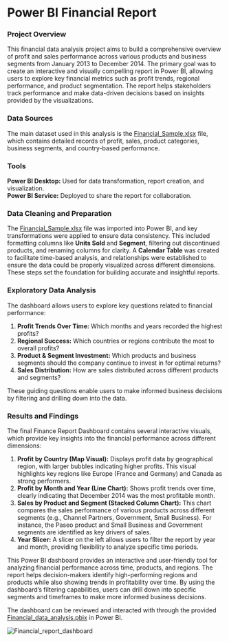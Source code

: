 # Power BI Financial Report

### Project Overview
This financial data analysis project aims to build a comprehensive overview of profit and sales performance across various products and business segments from January 2013 to December 2014. The primary goal was to create an interactive and visually compelling report in Power BI, allowing users to explore key financial metrics such as profit trends, regional performance, and product segmentation. The report helps stakeholders track performance and make data-driven decisions based on insights provided by the visualizations.

### Data Sources
The main dataset used in this analysis is the [Financial_Sample.xlsx](./Financial_Sample.xlsx) file, which contains detailed records of profit, sales, product categories, business segments, and country-based performance.

### Tools
**Power BI Desktop:** Used for data transformation, report creation, and visualization. <br />
**Power BI Service:** Deployed to share the report for collaboration.

### Data Cleaning and Preparation
The [Financial_Sample.xlsx](./Financial_Sample.xlsx) file was imported into Power BI, and key transformations were applied to ensure data consistency. This included formatting columns like **Units Sold** and **Segment**, filtering out discontinued products, and renaming columns for clarity. A **Calendar Table** was created to facilitate time-based analysis, and relationships were established to ensure the data could be properly visualized across different dimensions. These steps set the foundation for building accurate and insightful reports.

### Exploratory Data Analysis
The dashboard allows users to explore key questions related to financial performance:

1) **Profit Trends Over Time:** Which months and years recorded the highest profits?<br />
2) **Regional Success:** Which countries or regions contribute the most to overall profits?<br />
3) **Product & Segment Investment:** Which products and business segments should the company continue to invest in for optimal returns?<br />
4) **Sales Distribution:** How are sales distributed across different products and segments?<br />

These guiding questions enable users to make informed business decisions by filtering and drilling down into the data.

### Results and Findings
The final Finance Report Dashboard contains several interactive visuals, which provide key insights into the financial performance across different dimensions:

1) **Profit by Country (Map Visual):** Displays profit data by geographical region, with larger bubbles indicating higher profits. This visual highlights key regions like Europe (France and Germany) and Canada as strong performers.
2) **Profit by Month and Year (Line Chart):** Shows profit trends over time, clearly indicating that December 2014 was the most profitable month.
3) **Sales by Product and Segment (Stacked Column Chart):** This chart compares the sales performance of various products across different segments (e.g., Channel Partners, Government, Small Business). For instance, the Paseo product and Small Business and Government segments are identified as key drivers of sales.
4) **Year Slicer:** A slicer on the left allows users to filter the report by year and month, providing flexibility to analyze specific time periods.

This Power BI dashboard provides an interactive and user-friendly tool for analyzing financial performance across time, products, and regions. The report helps decision-makers identify high-performing regions and products while also showing trends in profitability over time. By using the dashboard’s filtering capabilities, users can drill down into specific segments and timeframes to make more informed business decisions.

The dashboard can be reviewed and interacted with through the provided [Financial_data_analysis.pbix](./Financial_data_analysis.pbix) in Power BI.

![Financial_report_dashboard](https://github.com/user-attachments/assets/c5387cba-fe4d-4a6f-91d5-7860ae4bf079)


